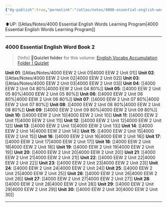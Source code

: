 ```yaml
---
{"dg-publish":true,"permalink":"/atlas/notes/4000-essential-english-words-2/","noteIcon":""}
---
```


⬆️UP: [[Atlas/Notes/4000 Essential English Words Learning Program\|4000 Essential English Words Learning Program]]

---
### 4000 Essential English Word Book 2

> [!info] 📁**Quizlet folder** for this volume: [English Vocabs Accumulation Folder | Quizlet](https://quizlet.com/jerryncc/folders/english-vocabs-accumulation?i=1vbzw5&x=1xqt)

**Unit 01**: [[Atlas/Notes/4000 EEW 2 Unit 01\|4000 EEW 2 Unit 01]]
**Unit 02**: [[Atlas/Notes/4000 EEW 2 Unit 02\|4000 EEW 2 Unit 02]]
**Unit 03**: [[Atlas/Notes/4000 EEW 2 Unit 03\|4000 EEW 2 Unit 03]]
**Unit 04**: [[4000 EEW 2 Unit 04 80%\|4000 EEW 2 Unit 04 80%]]
**Unit 05**: [[4000 EEW 2 Unit 05 80%\|4000 EEW 2 Unit 05 80%]]
**Unit 06**:  [[4000 EEW 2 Unit 06 80%\|4000 EEW 2 Unit 06 80%]]
**Unit 07**: [[4000 EEW 2 Unit 07 80%\|4000 EEW 2 Unit 07 80%]]
**Unit 08**: [[4000 EEW 2 Unit 08 80%\|4000 EEW 2 Unit 08 80%]]
**Unit 09**: [[4000 EEW 2 Unit 09 80%\|4000 EEW 2 Unit 09 80%]]
**Unit 10**: [[4000 EEW 2 Unit 10\|4000 EEW 2 Unit 10]]
**Unit 11**: [[4000 EEW 2 Unit 11\|4000 EEW 2 Unit 11]]
**Unit 12**: [[4000 EEW 2 Unit 12\|4000 EEW 2 Unit 12]]
**Unit 13**: [[4000 EEW 2 Unit 13\|4000 EEW 2 Unit 13]]
**Unit 14**: [[4000 EEW 2 Unit 14\|4000 EEW 2 Unit 14]]
**Unit 15**: [[4000 EEW 2 Unit 15\|4000 EEW 2 Unit 15]]
**Unit 16**: [[4000 EEW 2 Unit 16\|4000 EEW 2 Unit 16]]
**Unit 17**: [[4000 EEW 2 Unit 17\|4000 EEW 2 Unit 17]]
**Unit 18**: [[4000 EEW 2 Unit 18\|4000 EEW 2 Unit 18]]
**Unit 19**: [[4000 EEW 2 Unit 19\|4000 EEW 2 Unit 19]]
**Unit 20**: [[4000 EEW 2 Unit 20\|4000 EEW 2 Unit 20]]
**Unit 21**: [[4000 EEW 2 Unit 21\|4000 EEW 2 Unit 21]]
**Unit 22**: [[4000 EEW 2 Unit 22\|4000 EEW 2 Unit 22]]
**Unit 23**: [[4000 EEW 2 Unit 23\|4000 EEW 2 Unit 23]]
**Unit 24**: [[4000 EEW 2 Unit 24\|4000 EEW 2 Unit 24]]
**Unit 25**: [[4000 EEW 2 Unit 25\|4000 EEW 2 Unit 25]]
**Unit 26**: [[4000 EEW 2 Unit 26\|4000 EEW 2 Unit 26]]
**Unit 27**: [[4000 EEW 2 Unit 27\|4000 EEW 2 Unit 27]]
**Unit 28**: [[4000 EEW 2 Unit 28\|4000 EEW 2 Unit 28]]
**Unit 29**: [[4000 EEW 2 Unit 29\|4000 EEW 2 Unit 29]]
**Unit 30**: [[4000 EEW 2 Unit 30\|4000 EEW 2 Unit 30]]

---

